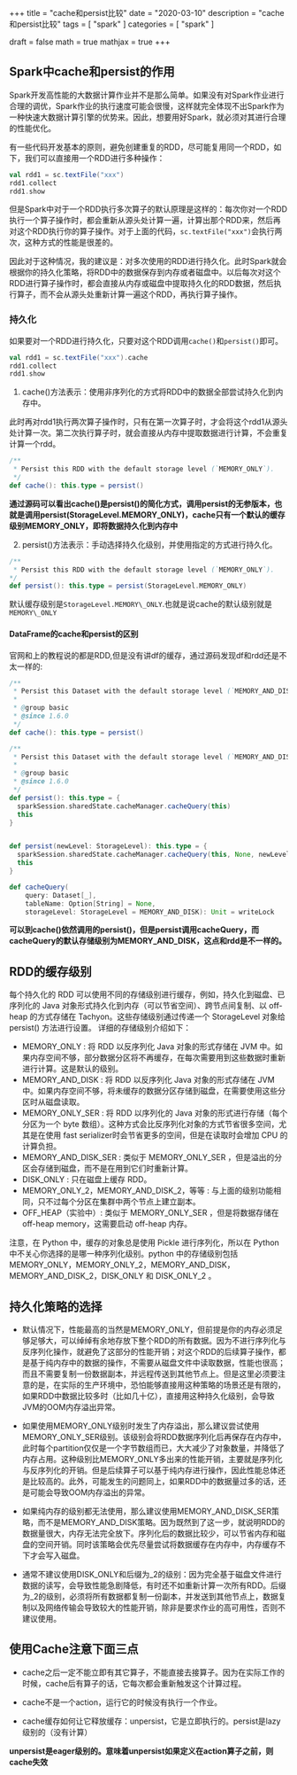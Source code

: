 +++
title = "cache和persist比较"
date = "2020-03-10"
description = "cache和persist比较"
tags = [
  "spark"
]
categories = [
  "spark"
]

draft = false
math = true
mathjax = true
+++

## Spark中cache和persist的作用

Spark开发高性能的大数据计算作业并不是那么简单。如果没有对Spark作业进行合理的调优，Spark作业的执行速度可能会很慢，这样就完全体现不出Spark作为一种快速大数据计算引擎的优势来。因此，想要用好Spark，就必须对其进行合理的性能优化。

有一些代码开发基本的原则，避免创建重复的RDD，尽可能复用同一个RDD，如下，我们可以直接用一个RDD进行多种操作：
```scala
val rdd1 = sc.textFile("xxx")
rdd1.collect
rdd1.show
```

但是Spark中对于一个RDD执行多次算子的默认原理是这样的：每次你对一个RDD执行一个算子操作时，都会重新从源头处计算一遍，计算出那个RDD来，然后再对这个RDD执行你的算子操作。对于上面的代码，`sc.textFile("xxx")`会执行两次，这种方式的性能是很差的。

因此对于这种情况，我的建议是：对多次使用的RDD进行持久化。此时Spark就会根据你的持久化策略，将RDD中的数据保存到内存或者磁盘中。以后每次对这个RDD进行算子操作时，都会直接从内存或磁盘中提取持久化的RDD数据，然后执行算子，而不会从源头处重新计算一遍这个RDD，再执行算子操作。

### 持久化
如果要对一个RDD进行持久化，只要对这个RDD调用`cache()`和`persist()`即可。
```scala
val rdd1 = sc.textFile("xxx").cache
rdd1.collect
rdd1.show
```

1. cache()方法表示：使用非序列化的方式将RDD中的数据全部尝试持久化到内存中。

此时再对rdd1执行两次算子操作时，只有在第一次算子时，才会将这个rdd1从源头处计算一次。第二次执行算子时，就会直接从内存中提取数据进行计算，不会重复计算一个rdd。
```scala
/**
 * Persist this RDD with the default storage level (`MEMORY_ONLY`).
 */
def cache(): this.type = persist()
```

**通过源码可以看出cache()是persist()的简化方式，调用persist的无参版本，也就是调用persist(StorageLevel.MEMORY_ONLY)，cache只有一个默认的缓存级别MEMORY_ONLY，即将数据持久化到内存中**

2. persist()方法表示：手动选择持久化级别，并使用指定的方式进行持久化。

```scala
/**
 * Persist this RDD with the default storage level (`MEMORY_ONLY`).
*/
def persist(): this.type = persist(StorageLevel.MEMORY_ONLY)
```
默认缓存级别是`StorageLevel.MEMORY\_ONLY`.也就是说cache的默认级别就是`MEMORY\_ONLY`

#### DataFrame的cache和persist的区别
官网和上的教程说的都是RDD,但是没有讲df的缓存，通过源码发现df和rdd还是不太一样的:
```scala
/**
 * Persist this Dataset with the default storage level (`MEMORY_AND_DISK`).
 *
 * @group basic
 * @since 1.6.0
 */
def cache(): this.type = persist()

/**
 * Persist this Dataset with the default storage level (`MEMORY_AND_DISK`).
 *
 * @group basic
 * @since 1.6.0
 */
def persist(): this.type = {
  sparkSession.sharedState.cacheManager.cacheQuery(this)
  this
}


def persist(newLevel: StorageLevel): this.type = {
  sparkSession.sharedState.cacheManager.cacheQuery(this, None, newLevel)
  this
}

def cacheQuery(
    query: Dataset[_],
    tableName: Option[String] = None,
    storageLevel: StorageLevel = MEMORY_AND_DISK): Unit = writeLock
```
**可以到cache()依然调用的persist()，但是persist调用cacheQuery，而cacheQuery的默认存储级别为MEMORY_AND_DISK，这点和rdd是不一样的。**

## RDD的缓存级别
每个持久化的 RDD 可以使用不同的存储级别进行缓存，例如，持久化到磁盘、已序列化的 Java 对象形式持久化到内存（可以节省空间）、跨节点间复制、以 off-heap 的方式存储在 Tachyon。这些存储级别通过传递一个 StorageLevel 对象给 persist() 方法进行设置。
详细的存储级别介绍如下：

- MEMORY_ONLY : 将 RDD 以反序列化 Java 对象的形式存储在 JVM 中。如果内存空间不够，部分数据分区将不再缓存，在每次需要用到这些数据时重新进行计算。这是默认的级别。
- MEMORY_AND_DISK : 将 RDD 以反序列化 Java 对象的形式存储在 JVM 中。如果内存空间不够，将未缓存的数据分区存储到磁盘，在需要使用这些分区时从磁盘读取。
- MEMORY_ONLY_SER : 将 RDD 以序列化的 Java 对象的形式进行存储（每个分区为一个 byte 数组）。这种方式会比反序列化对象的方式节省很多空间，尤其是在使用 fast serializer时会节省更多的空间，但是在读取时会增加 CPU 的计算负担。
- MEMORY_AND_DISK_SER : 类似于 MEMORY_ONLY_SER ，但是溢出的分区会存储到磁盘，而不是在用到它们时重新计算。
- DISK_ONLY : 只在磁盘上缓存 RDD。
- MEMORY_ONLY_2，MEMORY_AND_DISK_2，等等 : 与上面的级别功能相同，只不过每个分区在集群中两个节点上建立副本。
- OFF_HEAP（实验中）: 类似于 MEMORY_ONLY_SER ，但是将数据存储在 off-heap memory，这需要启动 off-heap 内存。

注意，在 Python 中，缓存的对象总是使用 Pickle 进行序列化，所以在 Python 中不关心你选择的是哪一种序列化级别。python 中的存储级别包括 MEMORY_ONLY，MEMORY_ONLY_2，MEMORY_AND_DISK，MEMORY_AND_DISK_2，DISK_ONLY 和 DISK_ONLY_2 。

## 持久化策略的选择

- 默认情况下，性能最高的当然是MEMORY_ONLY，但前提是你的内存必须足够足够大，可以绰绰有余地存放下整个RDD的所有数据。因为不进行序列化与反序列化操作，就避免了这部分的性能开销；对这个RDD的后续算子操作，都是基于纯内存中的数据的操作，不需要从磁盘文件中读取数据，性能也很高；而且不需要复制一份数据副本，并远程传送到其他节点上。但是这里必须要注意的是，在实际的生产环境中，恐怕能够直接用这种策略的场景还是有限的，如果RDD中数据比较多时（比如几十亿），直接用这种持久化级别，会导致JVM的OOM内存溢出异常。

- 如果使用MEMORY_ONLY级别时发生了内存溢出，那么建议尝试使用MEMORY_ONLY_SER级别。该级别会将RDD数据序列化后再保存在内存中，此时每个partition仅仅是一个字节数组而已，大大减少了对象数量，并降低了内存占用。这种级别比MEMORY_ONLY多出来的性能开销，主要就是序列化与反序列化的开销。但是后续算子可以基于纯内存进行操作，因此性能总体还是比较高的。此外，可能发生的问题同上，如果RDD中的数据量过多的话，还是可能会导致OOM内存溢出的异常。

- 如果纯内存的级别都无法使用，那么建议使用MEMORY_AND_DISK_SER策略，而不是MEMORY_AND_DISK策略。因为既然到了这一步，就说明RDD的数据量很大，内存无法完全放下。序列化后的数据比较少，可以节省内存和磁盘的空间开销。同时该策略会优先尽量尝试将数据缓存在内存中，内存缓存不下才会写入磁盘。

- 通常不建议使用DISK_ONLY和后缀为_2的级别：因为完全基于磁盘文件进行数据的读写，会导致性能急剧降低，有时还不如重新计算一次所有RDD。后缀为_2的级别，必须将所有数据都复制一份副本，并发送到其他节点上，数据复制以及网络传输会导致较大的性能开销，除非是要求作业的高可用性，否则不建议使用。

## 使用Cache注意下面三点
- cache之后一定不能立即有其它算子，不能直接去接算子。因为在实际工作的时候，cache后有算子的话，它每次都会重新触发这个计算过程。

- cache不是一个action，运行它的时候没有执行一个作业。

- cache缓存如何让它释放缓存：unpersist，它是立即执行的。persist是lazy级别的（没有计算）
  
**unpersist是eager级别的。意味着unpersist如果定义在action算子之前，则cache失效**

